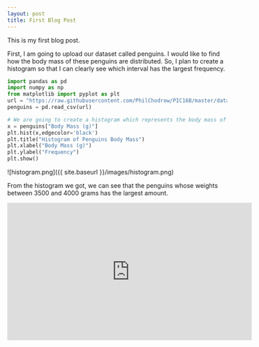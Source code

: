 ```yaml
---
layout: post
title: First Blog Post
---
```



This is my first blog post.

First, I am going to upload our dataset called penguins. I would like to find how
the body mass of these penguins are distributed. So, I plan to create a histogram
so that I can clearly see which interval has the largest frequency.

```python
import pandas as pd
import numpy as np
from matplotlib import pyplot as plt
url = "https://raw.githubusercontent.com/PhilChodrow/PIC16B/master/datasets/palmer_penguins.csv"
penguins = pd.read_csv(url)

# We are going to create a histogram which represents the body mass of penguins
x = penguins["Body Mass (g)"]
plt.hist(x,edgecolor='black')
plt.title("Histogram of Penguins Body Mass")
plt.xlabel("Body Mass (g)")
plt.ylabel("Frequency")
plt.show()
``` 
![histogram.png]({{ site.baseurl }}/images/histogram.png)

From the histogram we got, we can see that the penguins whose weights between
3500 and 4000 grams has the largest amount.

<iframe width="560" height="315" src="https://www.youtube.com/embed/4KYc8aGwAfM" title="YouTube video player" frameborder="0" allow="accelerometer; autoplay; clipboard-write; encrypted-media; gyroscope; picture-in-picture" allowfullscreen></iframe>